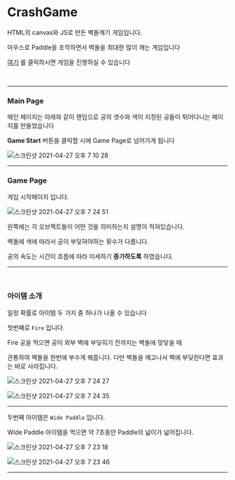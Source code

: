 # CrashGame

HTML의 canvas와 JS로 만든 벽돌깨기 게임입니다.

마우스로 Paddle을 조작하면서 벽돌을 최대한 많이 깨는 게임입니다

[여기](https://kcm0147.github.io/CrashGame/) 를 클릭하시면 게임을 진행하실 수 있습니다

<br/>

- - -

### Main Page

메인 페이지는 아래와 같이 랜덤으로 공의 갯수와 색이 지정된 공들이 튀어다니는 페이지를 만들었습니다

**Game Start** 버튼을 클릭할 시에 Game Page로 넘어가게 됩니다

![스크린샷 2021-04-27 오후 7 10 28](https://user-images.githubusercontent.com/57346393/116225957-644e1c00-a78d-11eb-8dd5-29a36b46f994.png)


- - -

### Game Page


게임 시작페이지 입니다.

![스크린샷 2021-04-27 오후 7 24 51](https://user-images.githubusercontent.com/57346393/116226702-47feaf00-a78e-11eb-9c43-8e9c616ac113.png)

왼쪽에는 각 오브젝트들이 어떤 것을 의미하는지 설명이 적혀있습니다.

벽돌에 색에 따라서 공이 부딪혀야하는 횟수가 다릅니다.

공의 속도는 시간이 흐름에 따라 미세하기 **증가하도록** 하였습니다.

- - - -

<br/>

### 아이템 소개

일정 확률로 아이템 두 가지 중 하나가 나올 수 있습니다

첫번째로 `Fire` 입니다.

Fire 공을 먹으면 공이 외부 벽에 부딪히기 전까지는 벽돌에 맞닿을 때

관통하여 벽돌을 한번에 부수게 해줍니다. 다만 벽돌을 깨고나서 벽에 부딪힌다면 효과는 바로 사라집니다.

![스크린샷 2021-04-27 오후 7 24 27](https://user-images.githubusercontent.com/57346393/116230523-b6457080-a792-11eb-8213-d8244f7c3cba.png)

![스크린샷 2021-04-27 오후 7 24 35](https://user-images.githubusercontent.com/57346393/116230528-b80f3400-a792-11eb-8edd-c85e49c2de8a.png)


- - - -

두번째 아이템은 `Wide Paddle` 입니다.

Wide Paddle 아이템을 먹으면 약 7초동안 Paddle의 넓이가 넓어집니다.


![스크린샷 2021-04-27 오후 7 23 18](https://user-images.githubusercontent.com/57346393/116230616-d1b07b80-a792-11eb-86b3-053019812132.png)

![스크린샷 2021-04-27 오후 7 23 46](https://user-images.githubusercontent.com/57346393/116230608-cfe6b800-a792-11eb-8990-32bb64d19b02.png)

- - - -